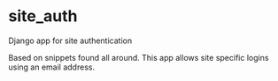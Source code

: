 # site_auth
Django app for site authentication

Based on snippets found all around. This app allows site specific logins using an email address. 
